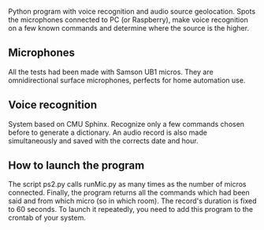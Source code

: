 Python program with voice recognition and audio source geolocation.
Spots the microphones connected to PC (or Raspberry), make voice recognition on a few known commands and determine where the source is the higher.

## Microphones
All the tests had been made with Samson UB1 micros. They are omnidirectional surface microphones, perfects for home automation use.

## Voice recognition
System based on CMU Sphinx. Recognize only a few commands chosen before to generate a dictionary. An audio record is also made simultaneously and saved with the corrects date and hour.

## How to launch the program
The script ps2.py calls runMic.py as many times as the number of micros connected. Finally, the program returns all the commands which had been said and from which micro (so in which room).
The record's duration is fixed to 60 seconds. 
To launch it repeatedly, you need to add this program to the crontab of your system.
